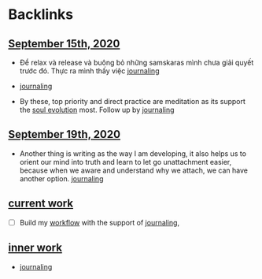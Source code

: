 
# Backlinks
## [September 15th, 2020](<September 15th, 2020.md>)
- Để relax và release và buông bỏ những samskaras mình chưa giải quyết trước đó. Thực ra mình thấy việc [journaling](<journaling.md>)

- [journaling](<journaling.md>)

- By these, top priority and direct practice are meditation as its support the [soul evolution](<soul evolution.md>) most. Follow up by [journaling](<journaling.md>)

## [September 19th, 2020](<September 19th, 2020.md>)
- Another thing is writing as the way I am developing, it also helps us to orient our mind into truth and learn to let go unattachment easier, because when we aware and understand why we attach, we can have another option. [journaling](<journaling.md>)

## [current work](<current work.md>)
- [ ] Build my [workflow](<workflow.md>) with the support of [journaling](<journaling.md>),

## [inner work](<inner work.md>)
- [journaling](<journaling.md>)

